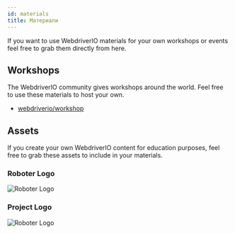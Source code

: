 ```yaml
---
id: materials
title: Материали
---
```


If you want to use WebdriverIO materials for your own workshops or events feel free to grab them directly from here.

## Workshops

The WebdriverIO community gives workshops around the world. Feel free to use these materials to host your own.

- [webdriverio/workshop](https://github.com/webdriverio/workshop)

## Assets

If you create your own WebdriverIO content for education purposes, feel free to grab these assets to include in your materials.

### Roboter Logo

![Roboter Logo](/img/materials/robot.svg "Roboter Logo")

### Project Logo

![Roboter Logo](/img/materials/logo.svg "Project Logo")
